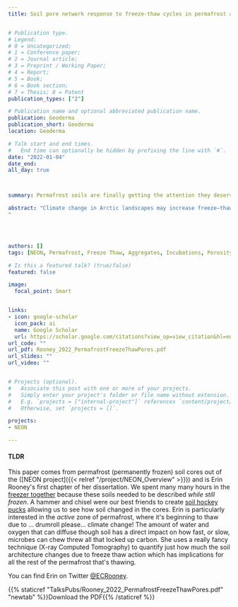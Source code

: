 ```yaml
---
title: Soil pore network response to freeze-thaw cycles in permafrost aggregates


# Publication type.
# Legend: 
# 0 = Uncategorized; 
# 1 = Conference paper; 
# 2 = Journal article;
# 3 = Preprint / Working Paper; 
# 4 = Report; 
# 5 = Book; 
# 6 = Book section;
# 7 = Thesis; 8 = Patent
publication_types: ["2"]

# Publication name and optional abbreviated publication name.
publication: Geoderma
publication_short: Geoderma
location: Geoderma

# Talk start and end times.
#   End time can optionally be hidden by prefixing the line with `#`.
date: "2022-01-04"
date_end: 
all_day: true



summary: Permafrost soils are finally getting the attention they deserve. Unfortunately, they may not be around much longer because of how quickly they are thawing. Here we explore what happens during freeze-thaw cycles that may alter their future behavior 

abstract: "Climate change in Arctic landscapes may increase freeze–thaw frequency within the active layer as well as newly thawed permafrost. Freeze-thaw is a highly disruptive process that can deform soil pores and alter the architecture of the soil pore network with varied impacts to water transport and retention, redox conditions, and microbial activity. Our objective was to investigate how freeze–thaw cycles impacted the pore network of newly thawed permafrost aggregates to improve understanding of what type of transformations can be expected from warming Arctic landscapes. We measured the impact of freeze–thaw on pore morphology, pore throat diameter distribution, and pore connectivity with X-ray computed tomography (XCT) using six permafrost aggregates with sizes of 2.5 cm3 from a mineral soil horizon (Bw; 28–50 cm depths) in Toolik, Alaska. Freeze-thaw cycles were performed using a laboratory incubation consisting of five freeze–thaw cycles (−10 ◦C to 20 ◦C) over five weeks. Our findings indicated decreasing spatial connectivity of the pore network across all aggregates with higher frequencies of singly connected pores following freeze–thaw. Water-filled pores that were connected to the pore network decreased in volume while the overall connected pore volumetric fraction was not affected. Shifts in the pore throat diameter distribution were mostly observed in pore throats ranges of 100 µm or less with no cor- responding changes to the pore shape factor of pore throats. Responses of the pore network to freeze–thaw varied by aggregate, suggesting that initial pore morphology may play a role in driving freeze–thaw response. Our research suggests that freeze–thaw alters the microenvironment of permafrost aggregates during the incipient stage of deformation following permafrost thaw, impacting soil properties and function in Arctic landscapes undergoing transition.
"




authors: []
tags: [NEON, Permafrost, Freeze Thaw, Aggregates, Incubations, Porosity, X-ray Computed Tomography]

# Is this a featured talk? (true/false)
featured: false

image: 
  focal_point: Smart


links:
- icon: google-scholar 
  icon_pack: ai
  name: Google Scholar
  url: https://scholar.google.com/citations?view_op=view_citation&hl=en&user=WwCbXBIAAAAJ&sortby=pubdate&citation_for_view=WwCbXBIAAAAJ:dhFuZR0502QC
url_code: ""
url_pdf: Rooney_2022_PermafrostFreezeThawPores.pdf
url_slides: ""
url_video: ""


# Projects (optional).
#   Associate this post with one or more of your projects.
#   Simply enter your project's folder or file name without extension.
#   E.g. `projects = ["internal-project"]` references `content/project/deep-learning/index.md`.
#   Otherwise, set `projects = []`.

projects:
- NEON

---
```


#### TLDR   
This paper comes from permafrost (permanently frozen) soil cores out of the ([NEON project]({{< relref "/project/NEON_Overview" >}})) and is Erin Rooney's first chapter of her dissertation. We spent many many hours in the [freezer together](https://twitter.com/AdrianCGallo/status/1010687765820739584?s=20) because these soils needed to be described _while still frozen_. A hammer and chisel were our best friends to create [soil hockey pucks](https://twitter.com/AdrianCGallo/status/1011030301223485440) allowing us to see how soil changed in the cores. Erin is particularly interested in the *active* zone of permafrost, where it's beginning to thaw due to ... drumroll please... climate change! The amount of water and oxygen that can diffuse though soil has a direct impact on how fast, or slow, microbes can chew threw all that locked up carbon. She uses a really fancy technique (X-ray Computed Tomography) to quantify just how much the soil architecture changes due to freeze thaw action which has implications for all the rest of the permafrost that's thawing.

You can find Erin on Twitter [@ECRooney](https://twitter.com/ECRooney/status/1481047833386307588).


{{% staticref "TalksPubs/Rooney_2022_PermafrostFreezeThawPores.pdf" "newtab" %}}Download the PDF{{% /staticref %}}
